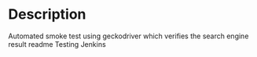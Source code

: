 # Description
Automated smoke test using geckodriver which verifies the search engine result readme
Testing Jenkins
